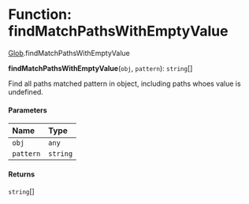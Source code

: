 # Function: findMatchPathsWithEmptyValue

[Glob](/en/auto-docs/form/modules/Glob.md).findMatchPathsWithEmptyValue

**findMatchPathsWithEmptyValue**(`obj`, `pattern`): `string`\[]

Find all paths matched pattern in object, including paths  whoes value is undefined.

#### Parameters

| Name | Type |
| :------ | :------ |
| `obj` | `any` |
| `pattern` | `string` |

#### Returns

`string`\[]
